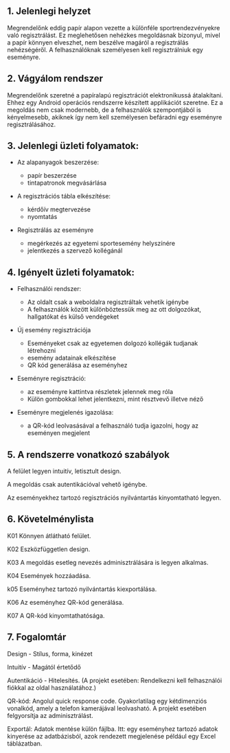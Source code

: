 ## 1. Jelenlegi helyzet

Megrendelőnk eddig papír alapon vezette a különféle sportrendezvényekre való regisztrálást. Ez meglehetősen nehézkes megoldásnak bizonyul, mivel a papír könnyen elveszhet, nem beszélve magáról a regisztrálás nehézségéről. A felhasználóknak személyesen kell regisztrálniuk egy eseményre.

## 2. Vágyálom rendszer

Megrendelőnk szeretné a papíralapú regisztrációt elektronikussá átalakítani. Ehhez egy Android operációs rendszerre készített applikációt szeretne. Ez a megoldás nem csak modernebb, de a felhasználók szempontjából is kényelmesebb, akiknek így nem kell személyesen befáradni egy eseményre regisztrálásához.

## 3. Jelenlegi üzleti folyamatok:

 - Az alapanyagok beszerzése:
    - papír beszerzése
    - tintapatronok megvásárlása

 - A regisztrációs tábla elkészítése:
    - kérdőív megtervezése
    - nyomtatás
 - Regisztrálás az eseményre
    - megérkezés az egyetemi sportesemény helyszínére
    - jelentkezés a szervező kollégánál


## 4. Igényelt üzleti folyamatok:

 - Felhasználói rendszer:
 
    - Az oldalt csak a weboldalra regisztráltak vehetik igénybe
    - A felhasználók között különböztessük meg az ott dolgozókat, hallgatókat és külső vendégeket
 - Új esemény regisztrációja
 
    - Eseményeket csak az egyetemen dolgozó kollégák tudjanak létrehozni
    - esemény adatainak elkészítése
    - QR kód generálása az eseményhez
 - Eseményre regisztráció:
 
    - az eseményre kattintva részletek jelennek meg róla
    - Külön gombokkal lehet jelentkezni, mint résztvevő illetve néző
 - Eseményre megjelenés igazolása:
 
     - a QR-kód leolvasásával a felhasználó tudja igazolni, hogy az eseményen megjelent
 
 ## 5. A rendszerre vonatkozó szabályok
   A felület legyen intuitív, letisztult design.
   
   A megoldás csak autentikációval vehető igénybe.
   
   Az eseményekhez tartozó regisztrációs nyilvántartás kinyomtatható legyen.
   
   
 ## 6. Követelménylista
K01 Könnyen átlátható felület.

K02 Eszközfüggetlen design.

K03 A megoldás esetleg nevezés adminisztrálására is legyen alkalmas.

K04 Események hozzáadása.

k05 Eseményhez tartozó nyilvántartás kiexportálása.

K06 Az eseményhez QR-kód generálása.

K07 A QR-kód kinyomtathatósága.

## 7. Fogalomtár 

Design - Stílus, forma, kinézet

Intuitív - Magától értetődő

Autentikáció - Hitelesítés. (A projekt esetében: Rendelkezni kell felhasználói fiókkal az oldal használatához.)

QR-kód: Angolul quick response code. Gyakorlatilag egy kétdimenziós vonalkód, amely a telefon kamerájával leolvasható. A projekt esetében felgyorsítja az adminisztrálást.

Exportál: Adatok mentése külön fájlba. Itt: egy eseményhez tartozó adatok kinyerése az adatbázisból, azok rendezett megjelenése például egy Excel táblázatban.


